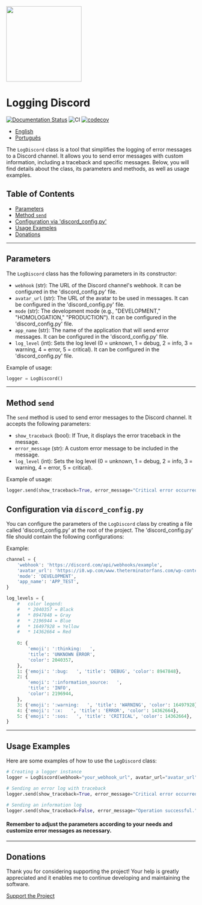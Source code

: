 <img src="https://logging-discord.readthedocs.io/en/latest/img/logo.png" width="200">

# Logging Discord
[![Documentation Status](https://readthedocs.org/projects/logging-discord/badge/?version=latest)](https://logging-discord.readthedocs.io/en/latest/?badge=latest)
![CI](https://github.com/brunobrown/logging-discord/actions/workflows/pipeline.yml/badge.svg)
[![codecov](https://codecov.io/gh/brunobrown/logging-discord/graph/badge.svg?token=XTB97RAJA6)](https://codecov.io/gh/brunobrown/logging-discord)

- [English](README.md)
- [Português](README-pt.md)

The `LogDiscord` class is a tool that simplifies the logging of error messages to a Discord channel. It allows you to send error messages with custom information, including a traceback and specific messages. Below, you will find details about the class, its parameters and methods, as well as usage examples.

## Table of Contents

- [Parameters](#parameters)
- [Method `send`](#method-send)
- [Configuration via 'discord_config.py'](#configuration-via-discord_configpy)
- [Usage Examples](#usage-examples)
- [Donations](#donations)

---

## Parameters

The `LogDiscord` class has the following parameters in its constructor:

- `webhook` (str): The URL of the Discord channel's webhook. It can be configured in the 'discord_config.py' file.
- `avatar_url` (str): The URL of the avatar to be used in messages. It can be configured in the 'discord_config.py' file.
- `mode` (str): The development mode (e.g., "DEVELOPMENT," "HOMOLOGATION," "PRODUCTION"). It can be configured in the 'discord_config.py' file.
- `app_name` (str): The name of the application that will send error messages. It can be configured in the 'discord_config.py' file.
- `log_level` (int): Sets the log level (0 = unknown, 1 = debug, 2 = info, 3 = warning, 4 = error, 5 = critical). It can be configured in the 'discord_config.py' file.

Example of usage:

```python
logger = LogDiscord()
```

---

## Method `send`

The `send` method is used to send error messages to the Discord channel. It accepts the following parameters:

* `show_traceback` (bool): If True, it displays the error traceback in the message.
* `error_message` (str): A custom error message to be included in the message.
* `log_level` (int): Sets the log level (0 = unknown, 1 = debug, 2 = info, 3 = warning, 4 = error, 5 = critical).

Example of usage:

```python
logger.send(show_traceback=True, error_message="Critical error occurred!", log_level=5)
```

## Configuration via `discord_config.py`

You can configure the parameters of the `LogDiscord` class by creating a file called 'discord_config.py' at the root of the project. The 'discord_config.py' file should contain the following configurations:

Example:

```python
channel = {
    'webhook': 'https://discord.com/api/webhooks/example',
    'avatar_url': 'https://i0.wp.com/www.theterminatorfans.com/wp-content/uploads/2012/09/the-terminator3.jpg?resize=900%2C450&ssl=1',
    'mode': 'DEVELOPMENT',
    'app_name': 'APP_TEST',
}

log_levels = {
    #   color legend:
    #   * 2040357 = Black
    #   * 8947848 = Gray
    #   * 2196944 = Blue
    #   * 16497928 = Yellow
    #   * 14362664 = Red
    
    0: {
        'emoji': ':thinking:   ',
        'title': 'UNKNOWN ERROR',
        'color': 2040357,
    },
    1: {'emoji': ':bug:   ', 'title': 'DEBUG', 'color': 8947848},
    2: {
        'emoji': ':information_source:   ',
        'title': 'INFO',
        'color': 2196944,
    },
    3: {'emoji': ':warning:   ', 'title': 'WARNING', 'color': 16497928},
    4: {'emoji': ':x:   ', 'title': 'ERROR', 'color': 14362664},
    5: {'emoji': ':sos:   ', 'title': 'CRITICAL', 'color': 14362664},
}
```

---

## Usage Examples

Here are some examples of how to use the `LogDiscord` class:

```python
# Creating a logger instance
logger = LogDiscord(webhook="your_webhook_url", avatar_url="avatar_url", mode="DEVELOPMENT", app_name="MyApp")

# Sending an error log with traceback
logger.send(show_traceback=True, error_message="Critical error occurred!", log_level=5)

# Sending an information log
logger.send(show_traceback=False, error_message="Operation successful.", log_level=2)
```

#### Remember to adjust the parameters according to your needs and customize error messages as necessary.

---

## Donations

Thank you for considering supporting the project! Your help is greatly appreciated and it enables me to continue developing and maintaining the software.

[Support the Project](https://logging-discord.readthedocs.io/en/latest/#support-the-project)